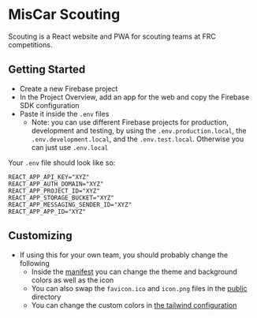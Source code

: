 # MisCar Scouting

Scouting is a React website and PWA for scouting teams at FRC competitions.

## Getting Started

-   Create a new Firebase project
-   In the Project Overview, add an app for the web and copy the Firebase SDK configuration
-   Paste it inside the `.env` files
    -   Note: you can use different Firebase projects for production, development and testing, by using the `.env.production.local`, the `.env.development.local`, and the `.env.test.local`. Otherwise you can just use `.env.local`

Your `.env` file should look like so:

```shell
REACT_APP_API_KEY="XYZ"
REACT_APP_AUTH_DOMAIN="XYZ"
REACT_APP_PROJECT_ID="XYZ"
REACT_APP_STORAGE_BUCKET="XYZ"
REACT_APP_MESSAGING_SENDER_ID="XYZ"
REACT_APP_APP_ID="XYZ"
```

## Customizing

-   If using this for your own team, you should probably change the following
    -   Inside the [manifest](./public/manifest.json) you can change the theme and background colors as well as the icon
    -   You can also swap the `favicon.ico` and `icon.png` files in the [public](./public) directory
    - You can change the custom colors in [the tailwind configuration](./tailwind.config.js)
